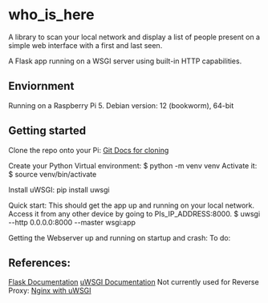 # who_is_here
A library to scan your local network and display a list of people present on a simple web interface with a first and last seen. 

A Flask app running on a WSGI server using built-in HTTP capabilities.  

## Enviornment
Running on a Raspberry Pi 5. 
Debian version: 12 (bookworm), 64-bit

## Getting started

Clone the repo onto your Pi: [Git Docs for cloning](https://docs.github.com/en/repositories/creating-and-managing-repositories/cloning-a-repository)

Create your Python Virtual environment:
$ python -m venv venv
Activate it:
$ source venv/bin/activate

Install uWSGI:
pip install uwsgi

Quick start: 
This should get the app up and running on your local network. Access it from any other device by going to PIs_IP_ADDRESS:8000. 
$ uwsgi --http 0.0.0.0:8000 --master wsgi:app 

Getting the Webserver up and running on startup and crash:
To do:





## References:

[Flask Documentation](https://flask.palletsprojects.com/en/stable/)
[uWSGI Documentation](https://flask.palletsprojects.com/en/stable/deploying/uwsgi/)
Not currently used for Reverse Proxy: [Nginx with uWSGI](https://uwsgi-docs.readthedocs.io/en/latest/Nginx.html)
